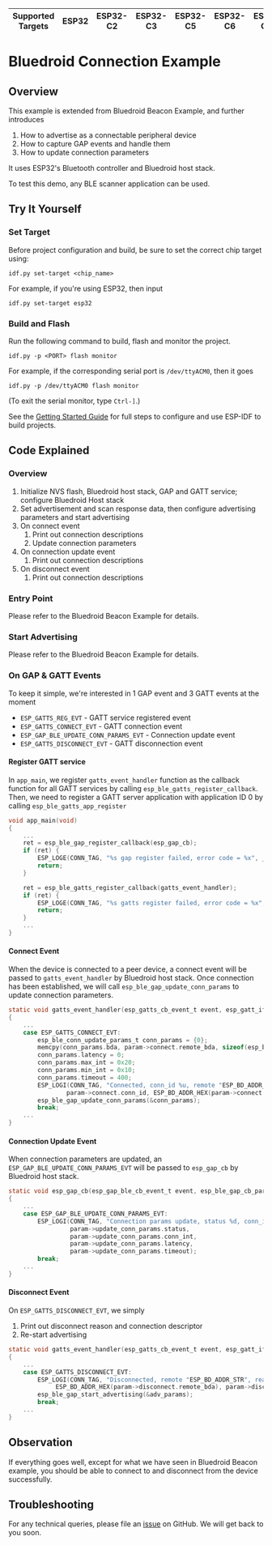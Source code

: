 | Supported Targets | ESP32 | ESP32-C2 | ESP32-C3 | ESP32-C5 | ESP32-C6 | ESP32-C61 | ESP32-H2 | ESP32-S3 |
| ----------------- | ----- | -------- | -------- | -------- | -------- | --------- | -------- | -------- |

# Bluedroid Connection Example

## Overview

This example is extended from Bluedroid Beacon Example, and further introduces

1. How to advertise as a connectable peripheral device
2. How to capture GAP events and handle them
3. How to update connection parameters

It uses ESP32's Bluetooth controller and Bluedroid host stack.

To test this demo, any BLE scanner application can be used.

## Try It Yourself

### Set Target

Before project configuration and build, be sure to set the correct chip target using:

``` shell
idf.py set-target <chip_name>
```

For example, if you're using ESP32, then input

``` Shell
idf.py set-target esp32
```

### Build and Flash

Run the following command to build, flash and monitor the project.

``` Shell
idf.py -p <PORT> flash monitor
```

For example, if the corresponding serial port is `/dev/ttyACM0`, then it goes

``` Shell
idf.py -p /dev/ttyACM0 flash monitor
```

(To exit the serial monitor, type ``Ctrl-]``.)

See the [Getting Started Guide](https://idf.espressif.com/) for full steps to configure and use ESP-IDF to build projects.

## Code Explained

### Overview

1. Initialize NVS flash, Bluedroid host stack, GAP and GATT service; configure Bluedroid Host stack
2. Set advertisement and scan response data, then configure advertising parameters and start advertising
3. On connect event
    1. Print out connection descriptions
    2. Update connection parameters
4. On connection update event
    1. Print out connection descriptions
5. On disconnect event
    1. Print out connection descriptions

### Entry Point

Please refer to the Bluedroid Beacon Example for details.

### Start Advertising

Please refer to the Bluedroid Beacon Example for details.

### On GAP & GATT Events

To keep it simple, we're interested in 1 GAP event and 3 GATT events at the moment

- `ESP_GATTS_REG_EVT` - GATT service registered event
- `ESP_GATTS_CONNECT_EVT` - GATT connection event
- `ESP_GAP_BLE_UPDATE_CONN_PARAMS_EVT` - Connection update event
- `ESP_GATTS_DISCONNECT_EVT` - GATT disconnection event

#### Register GATT service

In `app_main`, we register `gatts_event_handler` function as the callback function for all GATT services by calling `esp_ble_gatts_register_callback`. Then, we need to register a GATT server application with application ID 0 by calling `esp_ble_gatts_app_register`

``` C
void app_main(void)
{
    ...
    ret = esp_ble_gap_register_callback(esp_gap_cb);
    if (ret) {
        ESP_LOGE(CONN_TAG, "%s gap register failed, error code = %x", __func__, ret);
        return;
    }

    ret = esp_ble_gatts_register_callback(gatts_event_handler);
    if (ret) {
        ESP_LOGE(CONN_TAG, "%s gatts register failed, error code = %x", __func__, ret);
        return;
    }
    ...
}
```
#### Connect Event

When the device is connected to a peer device, a connect event will be passed to `gatts_event_handler` by Bluedroid host stack. Once connection has been established, we will call `esp_ble_gap_update_conn_params` to update connection parameters.
``` C
static void gatts_event_handler(esp_gatts_cb_event_t event, esp_gatt_if_t gatts_if, esp_ble_gatts_cb_param_t *param)
{
    ...
    case ESP_GATTS_CONNECT_EVT:
        esp_ble_conn_update_params_t conn_params = {0};
        memcpy(conn_params.bda, param->connect.remote_bda, sizeof(esp_bd_addr_t));
        conn_params.latency = 0;
        conn_params.max_int = 0x20;
        conn_params.min_int = 0x10;
        conn_params.timeout = 400;
        ESP_LOGI(CONN_TAG, "Connected, conn_id %u, remote "ESP_BD_ADDR_STR"",
                param->connect.conn_id, ESP_BD_ADDR_HEX(param->connect.remote_bda));
        esp_ble_gap_update_conn_params(&conn_params);
        break;
    ...
}
```

#### Connection Update Event

When connection parameters are updated, an `ESP_GAP_BLE_UPDATE_CONN_PARAMS_EVT` will be passed to `esp_gap_cb` by Bluedroid host stack. 
``` C
static void esp_gap_cb(esp_gap_ble_cb_event_t event, esp_ble_gap_cb_param_t *param)
{
    ...
    case ESP_GAP_BLE_UPDATE_CONN_PARAMS_EVT:
        ESP_LOGI(CONN_TAG, "Connection params update, status %d, conn_int %d, latency %d, timeout %d",
                 param->update_conn_params.status,
                 param->update_conn_params.conn_int,
                 param->update_conn_params.latency,
                 param->update_conn_params.timeout);
        break;
    ...
}
```
#### Disconnect Event

On `ESP_GATTS_DISCONNECT_EVT`, we simply 

1. Print out disconnect reason and connection descriptor
2. Re-start advertising

``` C
static void gatts_event_handler(esp_gatts_cb_event_t event, esp_gatt_if_t gatts_if, esp_ble_gatts_cb_param_t *param)
{
    ...
    case ESP_GATTS_DISCONNECT_EVT:
        ESP_LOGI(CONN_TAG, "Disconnected, remote "ESP_BD_ADDR_STR", reason 0x%02x",
             ESP_BD_ADDR_HEX(param->disconnect.remote_bda), param->disconnect.reason);
        esp_ble_gap_start_advertising(&adv_params);
        break;
    ...
}
```
## Observation

If everything goes well, except for what we have seen in Bluedroid Beacon example, you should be able to connect to and disconnect from the device successfully.

## Troubleshooting

For any technical queries, please file an [issue](https://github.com/espressif/esp-idf/issues) on GitHub. We will get back to you soon.